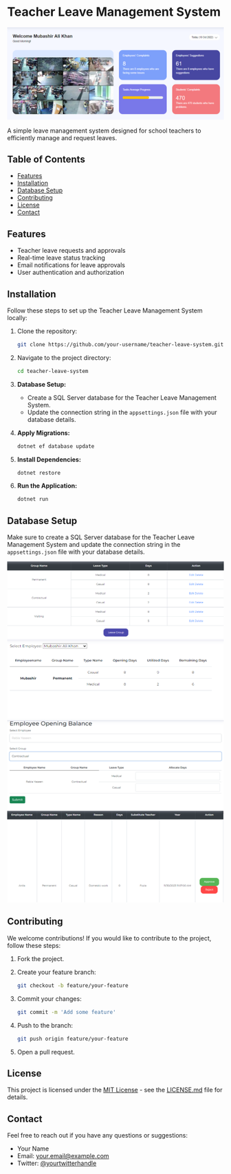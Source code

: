 # Teacher Leave Management System

![Teacher Leave Management System](Images/Leave3.PNG)

A simple leave management system designed for school teachers to efficiently manage and request leaves.

## Table of Contents

- [Features](#features)
- [Installation](#installation)
- [Database Setup](#database-setup)
- [Contributing](#contributing)
- [License](#license)
- [Contact](#contact)

## Features

- Teacher leave requests and approvals
- Real-time leave status tracking
- Email notifications for leave approvals
- User authentication and authorization

## Installation

Follow these steps to set up the Teacher Leave Management System locally:

1. Clone the repository:

    ```bash
    git clone https://github.com/your-username/teacher-leave-system.git
    ```

2. Navigate to the project directory:

    ```bash
    cd teacher-leave-system
    ```

3. **Database Setup:**

   - Create a SQL Server database for the Teacher Leave Management System.
   - Update the connection string in the `appsettings.json` file with your database details.

4. **Apply Migrations:**

    ```bash
    dotnet ef database update
    ```

5. **Install Dependencies:**

    ```bash
    dotnet restore
    ```

6. **Run the Application:**

    ```bash
    dotnet run
    ```


## Database Setup

Make sure to create a SQL Server database for the Teacher Leave Management System and update the connection string in the `appsettings.json` file with your database details.

![Teacher Leave Dashboard](Images/Leave.PNG)
![Teacher Leave Dashboard](Images/Leave1.PNG)
![Teacher Leave Dashboard](Images/Leave2.PNG)
![Teacher Leave Dashboard](Images/Leave4.PNG)

## Contributing

We welcome contributions! If you would like to contribute to the project, follow these steps:

1. Fork the project.
2. Create your feature branch:

    ```bash
    git checkout -b feature/your-feature
    ```

3. Commit your changes:

    ```bash
    git commit -m 'Add some feature'
    ```

4. Push to the branch:

    ```bash
    git push origin feature/your-feature
    ```

5. Open a pull request.

## License

This project is licensed under the [MIT License](LICENSE.md) - see the [LICENSE.md](LICENSE.md) file for details.

## Contact

Feel free to reach out if you have any questions or suggestions:

- Your Name
- Email: your.email@example.com
- Twitter: [@yourtwitterhandle](https://twitter.com/yourtwitterhandle)
